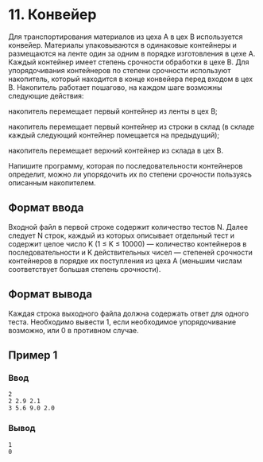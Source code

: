 # 11. Конвейер

Для транспортирования материалов из цеха А в цех В используется конвейер. Материалы упаковываются в одинаковые
контейнеры и размещаются на ленте один за одним в порядке изготовления в цехе А. Каждый контейнер имеет степень
срочности обработки в цехе В. Для упорядочивания контейнеров по степени срочности используют накопитель, который
находится в конце конвейера перед входом в цех В. Накопитель работает пошагово, на каждом шаге возможны следующие
действия:

накопитель перемещает первый контейнер из ленты в цех В;

накопитель перемещает первый контейнер из строки в склад (в складе каждый следующий контейнер помещается на предыдущий);

накопитель перемещает верхний контейнер из склада в цех В.

Напишите программу, которая по последовательности контейнеров определит, можно ли упорядочить их по степени срочности
пользуясь описанным накопителем.

## Формат ввода

Входной файл в первой строке содержит количество тестов N. Далее следует N строк, каждый из которых описывает отдельный
тест и содержит целое число K (1 ≤ K ≤ 10000) — количество контейнеров в последовательности и K действительных чисел —
степеней срочности контейнеров в порядке их поступления из цеха А (меньшим числам соответствует большая степень
срочности).

## Формат вывода

Каждая строка выходного файла должна содержать ответ для одного теста. Необходимо вывести 1, если необходимое
упорядочивание возможно, или 0 в противном случае.

## Пример 1

### Ввод

    2
    2 2.9 2.1
    3 5.6 9.0 2.0


### Вывод

    1
    0
